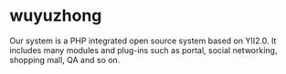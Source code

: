 # wuyuzhong
Our system is a PHP integrated open source system based on YII2.0. It includes many modules and plug-ins such as portal, social networking, shopping mall, QA and so on.
